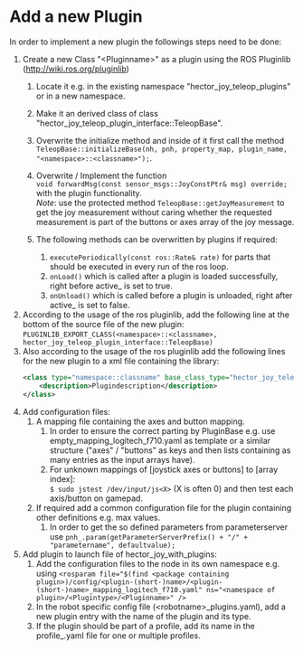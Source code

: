 # Add a new Plugin

In order to implement a new plugin the followings steps need to be done:
1. Create a new Class "\<Pluginname\>" as a plugin using the ROS Pluginlib (http://wiki.ros.org/pluginlib)
    1. Locate it e.g. in the existing namespace "hector_joy_teleop_plugins" or in a new namespace.
    2. Make it an derived class of class "hector_joy_teleop_plugin_interface::TeleopBase".
    3. Overwrite the initialize method and inside of it first call the method 
    `TeleopBase::initializeBase(nh, pnh, property_map, plugin_name, "<namespace>::<classname>");`.
    4. Overwrite / Implement the function  
    `void forwardMsg(const sensor_msgs::JoyConstPtr& msg) override;` with the plugin functionality.\
    *Note*: use the protected method `TeleopBase::getJoyMeasurement` to get the joy measurement without caring whether the requested measurement is part of the buttons or axes array of the joy message.
    
    5. The following methods can be overwritten by plugins if required:
        1. `executePeriodically(const ros::Rate& rate)` for parts that should be executed in every run of the ros loop.
        2. `onLoad()` which is called after a plugin is loaded successfully, right before active_ is set to true.
        3. `onUnload()` which is called before a plugin is unloaded, right after active_ is set to false.
2. According to the usage of the ros pluginlib, add the following line at the bottom of the source file of the new plugin:
    `PLUGINLIB_EXPORT_CLASS(<namespace>::<classname>, hector_joy_teleop_plugin_interface::TeleopBase)`
3. Also according to the usage of the ros pluginlib add the following lines for the new plugin to a xml file containing the library:
    ```xml
   <class type="namespace::classname" base_class_type="hector_joy_teleop_plugin_interface::TeleopBase">
        <description>Plugindescription</description>  
    </class>
4. Add configuration files:
    1. A mapping file containing the axes and button mapping.
        1. In order to ensure the correct parting by PluginBase e.g. use empty_mapping_logitech_f710.yaml as template or a similar structure ("axes" / "buttons" as keys and then lists containing as many entries as the input arrays have).
        2. For unknown mappings of [joystick axes or buttons] to [array index]:  
        `$ sudo jstest /dev/input/js<X>` (X is often 0) and then test each axis/button on gamepad.
    2. If required add a common configuration file for the plugin containing other definitions e.g. max values.
        1. In order to get the so defined parameters from parameterserver use `pnh_.param(getParameterServerPrefix() + "/" + "parametername", defaultvalue);`
5. Add plugin to launch file of hector_joy_with_plugins:
    1. Add the configuration files to the node in its own namespace e.g. using
    `<rosparam file="$(find <package containing plugin>)/config/<plugin-(short-)name>/<plugin-(short-)name>_mapping_logitech_f710.yaml" ns="<namespace of plugin>/<Plugintype>/<Pluginname>" />`
    2. In the robot specific config file (\<robotname\>_plugins.yaml), add a new plugin entry with the name of the plugin and its type.
    3. If the plugin should be part of a profile, add its name in the profile_<robotname>.yaml file for one or multiple profiles.